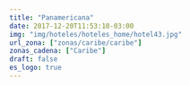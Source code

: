 ```yaml
---
title: "Panamericana"
date: 2017-12-20T11:53:10-03:00
img: "img/hoteles/hoteles_home/hotel43.jpg"
url_zona: ["zonas/caribe/caribe"]
zonas_cadena: ["Caribe"]
draft: false
es_logo: true
---
```

